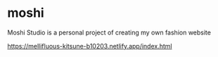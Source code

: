 # moshi
Moshi Studio is a personal project of creating my own fashion website

https://mellifluous-kitsune-b10203.netlify.app/index.html
